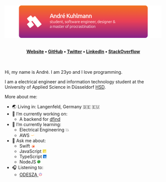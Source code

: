 <p align="center">
  <img src="assets/gh-header-image.png" style="max-height: 180px">
</p>

<h4 align="center" style="margin-top: 32px">
  <a href="https://kuhlti.me">Website</a>
  &bull;
  <a href="https://github.com/KuhlTime">GitHub</a>
  &bull;
  <a href="https://twitter.com/KuhlTime">Twitter</a>
  &bull;
  <a href="www.linkedin.com/in/KuhlTime">LinkedIn</a>
  &bull;
  <a href="https://stackoverflow.com/users/story/4179020">StackOverflow</a>
</h4>

<br>

Hi, my name is André. I am 23yo and I love programming. 

I am a electrical engineer and information technology student at the University of Applied Science in Düsseldorf [HSD](https://hs-duesseldorf.de). 

More about me:
- 🌏 Living in: Langenfeld, Germany 🇩🇪 🇪🇺
- 🔭 I’m currently working on: 
  - A backend for [dfind](https://dfind.com)
- 🌱 I’m currently learning: 
  - Electrical Engineering 💥 
  - AWS <img height="11px" src="assets/aws.svg">
- 💬 Ask me about: 
  - Swift <img height="11px" src="assets/swift.svg">
  - JavaScript <img height="11px" src="assets/javascript.svg">
  - TypeScript <img height="11px" src="assets/typescript.svg">
  - NodeJS <img height="11px" src="assets/node.svg">
- 🎧 Listening to: 
  - <a href="https://music.youtube.com/playlist?list=OLAK5uy_ksNRf9stkH3wG5UBSpOheZ6UxX-K02F-c" target="_blank">ODESZA <img height="12px" src="assets/odesza.svg"></a>
